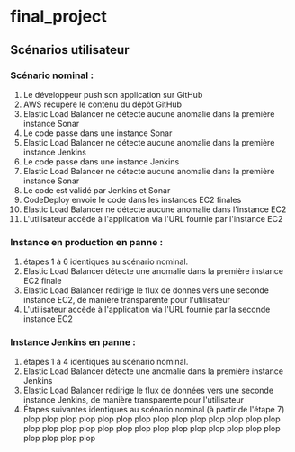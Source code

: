 # final_project
## Scénarios utilisateur
### Scénario nominal :
1. Le développeur push son application sur GitHub
2. AWS récupère le contenu du dépôt GitHub
3. Elastic Load Balancer ne détecte aucune anomalie dans la première instance Sonar
4. Le code passe dans une instance Sonar
5. Elastic Load Balancer ne détecte aucune anomalie dans la première instance Jenkins
6. Le code passe dans une instance Jenkins
7. Elastic Load Balancer ne détecte aucune anomalie dans la première instance Sonar
8. Le code est validé par Jenkins et Sonar
9. CodeDeploy envoie le code dans les instances EC2 finales
10. Elastic Load Balancer ne détecte aucune anomalie dans l'instance EC2
11. L'utilisateur accède à l'application via l'URL fournie par l'instance EC2
 
### Instance en production en panne :
1. étapes 1 à 6 identiques au scénario nominal.
2. Elastic Load Balancer détecte une anomalie dans la première instance EC2 finale
3. Elastic Load Balancer redirige le flux de donnes vers une seconde instance EC2, de manière transparente pour l'utilisateur
4. L'utilisateur accède à l'application via l'URL fournie par la seconde instance EC2
### Instance Jenkins en panne :
1. étapes 1 à 4 identiques au scénario nominal.
2. Elastic Load Balancer détecte une anomalie dans la première instance Jenkins
3. Elastic Load Balancer redirige le flux de données vers une seconde instance Jenkins, de manière transparente pour l'utilisateur
4. Étapes suivantes identiques au scénario nominal (à partir de l'étape 7)
plop
plop
plop
plop
plop
plop
plop
plop
plop
plop
plop
plop
plop
plop
plop
plop
plop
plop
plop
plop
plop
plop
plop
plop
plop
plop
plop
plop
plop
plop
plop
plop
